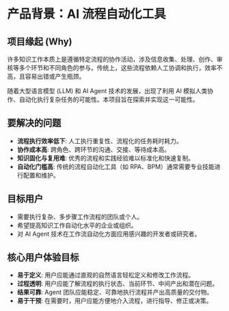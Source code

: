 # 产品背景：AI 流程自动化工具

## 项目缘起 (Why)

许多知识工作本质上是遵循特定流程的协作活动，涉及信息收集、处理、创作、审核等多个环节和不同角色的参与。传统上，这些流程依赖人工协调和执行，效率不高，且容易出错或产生瓶颈。

随着大型语言模型 (LLM) 和 AI Agent 技术的发展，出现了利用 AI 模拟人类协作、自动化执行复杂任务的可能性。本项目旨在探索并实现这一可能性。

## 要解决的问题

*   **流程执行效率低下**: 人工执行重复性、流程化的任务耗时耗力。
*   **协作成本高**: 跨角色、跨环节的沟通、交接、等待成本高。
*   **知识固化与复用难**: 优秀的流程和实践经验难以标准化和快速复制。
*   **自动化门槛高**: 传统的流程自动化工具（如 RPA、BPM）通常需要专业技能进行配置和维护。

## 目标用户

*   需要执行复杂、多步骤工作流程的团队或个人。
*   希望提高知识工作自动化水平的企业或组织。
*   对 AI Agent 技术在工作流自动化方面应用感兴趣的开发者或研究者。

## 核心用户体验目标

*   **易于定义**: 用户应能通过直观的自然语言轻松定义和修改工作流程。
*   **过程透明**: 用户应能了解流程的执行状态、当前环节、中间产出和潜在问题。
*   **结果可靠**: Agent 团队应能稳定、可靠地执行流程并产出高质量的交付物。
*   **易于干预**: 在需要时，用户应能方便地介入流程，进行指导、修正或决策。
